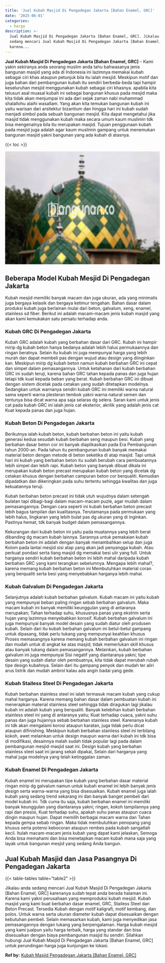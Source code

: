 ```yaml
---
title: 'Jual Kubah Masjid Di Pengadegan Jakarta [Bahan Enamel, GRC]'
date: '2025-06-01'
categories:
  - harga
description: >-
  Jual Kubah Masjid Di Pengadegan Jakarta [Bahan Enamel, GRC]. Jikalau anda
  sedang mencari Jual Kubah Masjid Di Pengadegan Jakarta [Bahan Enamel, GRC]
  karena...
---
```


**Jual Kubah Masjid Di Pengadegan Jakarta \[Bahan Enamel, GRC\]** – Kami yakin sekiranya anda seorang muslim anda tahu bahwasanya jenis bangunan masjid yang ada di Indonesia ini lazimnya memakai kubah sebagai ciri khas ataupun petunjuk bila itu ialah mesjid. Meskipun motif dan juga bahan dari pembangunan kubah itu sendiri berbeda-beda tapi hampir keseluruhan mesjid menggunakan kubah sebagai ciri khasnya. apabila kita telusuri asal muasal kubah ini sebagai bangunan khusus pada mesjid maka kita tidak akan menjumpai ini ada dari sejak zaman nabi muhammad shalallohu alaihi wasallam. Yang akan kita temukan bangunan kubah ini yaitu warisan dari arsitektur bizantium dan hingga hari ini kubah sudah menjadi simbol pada sebuah bangunan mesjid. Kita dapat mengetahui jika masjid tidak menggunakan kubah maka secara umum kaum muslimin tdk bisa mengenalnya bila itu merupakan masjid. Tujuan penggunaan kubah pada mesjid juga adalah agar kaum muslimin gampang untuk menemukan bangunan masjid yakni bangunan yang ada kubah di atasnya.

{{< toc >}}

![Jual Kubah Masjid Di Pengadegan Jakarta [Bahan Enamel, GRC]](/images/jual-kubah-masjid-11.png)

## Beberapa Model Kubah Mesjid Di Pengadegan Jakarta

Kubah mesjid memiliki banyak macam dan juga ukuran, ada yang minimalis juga bergaya kelasik dan bergaya ketimur tengahan. Bahan dasar dalam produksi kubah juga berlainan mulai dari beton, galvalum, seng, enamel, stainless sd fiber. Berikut ini adalah macam-macam jenis kubah masjid yang akan kami kemukakan satu persatu terhadap anda.

### Kubah GRC Di Pengadegan Jakarta

Kubah GRC adalah kubah yang berbahan dasar dari GRC. Kubah ini hampir mirip dg kubah beton hanya bedanya adalah lebih halus permukaannya dan ringan beratnya. Selain itu kubah ini juga mempunyai harga yang lebih murah dan dapat membeli pas dengan wujud atau design yang diinginkan kan. Meskipun mirip dg kubah beton namun kubah berbahan GRC ini cepat dan simpel dalam pemasangannya. Untuk ketahanan dari kubah berbahan GRC ini sudah teruji, karena bahan GRC tahan kepada panas dan juga hujan tetapi tdk kuat kepada beban yang berat. Kubah berbahan GRC ini dibuat dengan sistem dicetak pada cetakan yang sudah ditetapkan modelnya. Sedangkan untuk warnanya sendiri kubah GRC ini memiliki warna natural sama seperti warna plesteran tembok yakni warna natural semen dan tentunya bisa dicat warna apa saja selaras dg selera. Saran kami untuk jenis cat pada kubah GRC ini ialah jenis cat eksterior, akrilik yang adalah jenis cat Kuat kepada panas dan juga hujan.

### Kubah Beton Di Pengadegan Jakarta

Berikutnya ialah kubah beton, kubah berbahan beton ini yaitu kubah generasi kedua sesudah kubah berbahan seng maupun besi. Kubah yang berbahan dasar beton cor ini banyak diaplikasikan pada Era Pembangunan tahun 2000-an. Pada tahun itu pembangunan kubah banyak memakai material beton dengan metode di beton seketika di atap masjid. Tapi untuk hari ini kubah yang berbahan beton itu sudah berubah cara pembuatannya lebih simpel dan lebih rapi. Kubah beton yang banyak dibuat dikala ini merupakan kubah beton precast merupakan kubah beton yang dicetak dg cetakan khusus dengan berbahan campuran beton cor berqualiti. Kemudian dipadatkan dan dikeringkan pada suhu tertentu sehingga kwalitas dan juga kekuatannya teruji.

Kubah berbahan beton precast ini tidak utuh wujudnya dalam setengah bulatan tapi dibagi-bagi dalam macam-macam puzle, agar mudah dalam pemasangannya. Dengan cara seperti ini kubah berbahan beton precast lebih bagus tampilan dan kualitasnya. Terutamanya pada permukaan yang lebih halus, lingkaran yang lebih bulat pas dg ukuran yang di inginkan. Pastinya hemat, tdk banyak budget dalam pemasangannya.

Kekurangan dari kubah beton ini yaitu pada muatannya yang lebih berat dibanding dg macam kubah lainnya. Sarannya untuk pemakaian kubah berbahan beton ini adalah dengan banyak menambahkan selup dan juga Kolom pada lantai mesjid sisi atap yang akan jadi penyangga kubah. Atau perkuat pondasi serta tiang masjid dg memakai besi ulir yang full. Untuk harganya sendiri kubah berbahan beton ini lebih mahal daripada kubah berbahan GRC yang kami terangkan sebelumnya. Mengapa lebih mahal?, karena memang kubah berbahan beton ini Membutuhkan material coran yang berqualiti serta besi yang menyebabkan harganya lebih mahal.

### Kubah Galvalum Di Pengadegan Jakarta

Selanjutnya adalah kubah berbahan galvalum. Kubah macam ini yaitu kubah yang mempunyai beban paling ringan sebab berbahan galvalum. Maka macam kubah ini banyak memiliki keunggulan yang di antaranya merupakan; Tahan terhadap suhu, khususnya panas yang ekstrim serta hujan yang lazimnya menyebabkan korosif. Kubah berbahan galvalum ini juga mempunyai banyak model desain yang sudah diatur oleh produsen kubah. Selain dari itu kubah berbahan galvalum ini betul-betul gampang untuk dipasang, tidak perlu tukang yang mempunyai keahlian khusus Proses memasangnya karena memang kubah berbahan galvalum ini ringan dan mudah untuk di angkat ke atas masjid, tidak memerlukan skill khusus atau banyak tukang dalam pemasangannya. Melainkan, kubah berbahan galvalum ini juga mempunyai Sisi negatif yang diantaranya yakni; tipe desain yang sudah diatur oleh pembuatnya, kita tidak dapat merubah rubah tipe design kubahnya. Selain dari itu gampang penyok dan mudah ter aliri arus listrik dan mudah ambrol kalau ada angin badai yang gede.

### Kubah Stailess Steel Di Pengadegan Jakarta

Kubah berbahan stainless steel ini ialah termasuk macam kubah yang cukup mahal harganya. Karena memang bahan dasar dalam pembuatan kubah ini menerapkan material stainless steel sehingga tidak diragukan lagi jikalau kubah ini adalah kubah yang berqualiti. Banyak kelebihan kubah berbahan stainless steel ini yang di antaranya yaitu; Kuat terhadap cuaca, yakni suhu panas dan juga hujannya sebab berbahan stainless steel. Karenanya kubah ini tdk akan mengalami korosi ataupun karatan, juga tidak perlu dicat ataupun difinishing. Meskipun kubah berbahan stainless steel ini terbilang kokoh, awet melainkan untuk design maupun warna dari kubah ini tdk bisa di modifikasi, desainnya malah sudah tidak popular lagi pada dalam pembangunan mesjid-masjid saat ini. Design kubah yang berbahan stainless steel saat ini jarang sekali dipakai, Selain dari harganya yang mahal juga modelnya yang telah ketinggalan zaman.

### Kubah Enamel Di Pengadegan Jakarta

Kubah enamel ini merupakan tipe kubah yang berbahan dasar material ringan mirip dg galvalum namun untuk kubah enamel ini lebih banyak jenis design serta warna-warna yang bisa disesuaikan. Kubah enamel juga ialah kubah yang sedang trend sekarang ini dan banyak banget pembeli dari model kubah ini. Tdk cuma itu saja, kubah berbahan enamel ini memiliki banyak keunggulan yang diantaranya yakni; ringan, kokoh tampilannya yang rapi dan presisi, Kuat terhadap suhu, apakah suhu panas ataupun cuaca dingin maupun hujan. Dapat memilih berbagai macam warna dan Tahan kepada gempa sebab ringan. Maka tidak membutuhkan penopang yang khusus serta potensi kebocoran ataupun rembes pada kubah sangatlah kecil. Itulah macam-macam jenis kubah yang dapat kami jelaskan, Semoga Anda bisa memahami dan bisa menetapkan macam kubah mana saja yang layak untuk bangunan mesjid yang sedang Anda bangun.

## Jual Kubah Masjid dan Jasa Pasangnya Di Pengadegan Jakarta

{{< table-tables table="table2" >}}

Jikalau anda sedang mencari Jual Kubah Masjid Di Pengadegan Jakarta \[Bahan Enamel, GRC\] karenanya sudah tepat anda berada halaman ini. Karena kami yakni perusahaan yang memproduksi kubah mesjid. Kubah masjid yang kami buat berbahan dasar enamel, GRC, Stailess Steel dan Beton Precast. Tersedia Kubah dengan motif kaligrafi, motif kembang, dan polos. Untuk warna serta ukuran diameter kubah dapat disesuaikan dengan kebutuhan pembeli. Selain memasarkan kubah, kami juga menyedikan jasa pemasangannya dengan tukang yang berpengalaman. Harga kubah mesjid yang kami jualpun yaitu harga terbaik, harga yang standar dan bisa disesuaikan dengan biaya pembangunan masjid itu sendiri. Silahkan hubungi Jual Kubah Masjid Di Pengadegan Jakarta \[Bahan Enamel, GRC\] untuk perundingan harga juga kunjungan ke lokasi.

**Ref by:** [Kubah Masjid Pengadegan Jakarta [Bahan Enamel, GRC]](https://id.wikipedia.org/wiki/Kubah)
